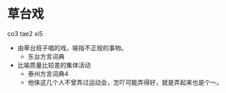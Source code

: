 # 草台戏
co3 tae2 xi5
+ 由草台班子唱的戏，喻指不正规的事物。
  * 东台方言词典
+ 比喻质量比较差的集体活动
  * 泰州方言词典4
  - 他俫这几个人不曾弄过运动会，怎吖可能弄得好，就是弄起来也是个～。
